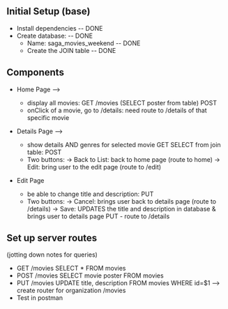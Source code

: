 ## Initial Setup (base)
* Install dependencies -- DONE
* Create database: -- DONE
  - Name: saga_movies_weekend -- DONE
  - Create the JOIN table -- DONE

## Components

* Home Page --> 
  - display all movies: GET /movies (SELECT poster from table) POST
  - onClick of a movie, go to /details: need route to /details of that specific
    movie

* Details Page --> 
  - show details AND genres for selected movie GET SELECT from join table: POST
  - Two buttons:
    -> Back to List: back to home page (route to home)
    -> Edit: bring user to the edit page (route to /edit)

* Edit Page
  - be able to change title and description: PUT
  - Two buttons:
    -> Cancel: brings user back to details page (route to /details)
    -> Save: UPDATES the title and description in database & brings user to details page
       PUT - route to /details

## Set up server routes
(jotting down notes for queries)
* GET /movies SELECT * FROM movies
* POST /movies SELECT movie poster FROM movies
* PUT /movies UPDATE title, description FROM movies WHERE id=$1
--> create router for organization /movies
* Test in postman







